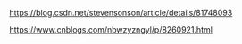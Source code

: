 https://blog.csdn.net/stevensonson/article/details/81748093

https://www.cnblogs.com/nbwzyzngyl/p/8260921.html
